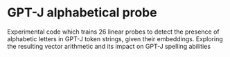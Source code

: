 # GPT-J alphabetical probe
Experimental code which trains 26 linear probes to detect the presence of alphabetic letters in GPT-J token strings, given their embeddings. Exploring the resulting vector arithmetic and its impact on GPT-J spelling abilities
